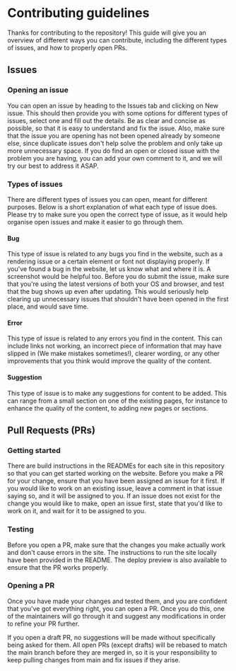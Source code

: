# Contributing guidelines

Thanks for contributing to the repository! This guide will give you an overview of different ways you can contribute, including the different types of issues, and how to properly open PRs.

## Issues

### Opening an issue

You can open an issue by heading to the Issues tab and clicking on New issue. This should then provide you with some options for different types of issues, select one and fill out the details. Be as clear and concise as possible, so that it is easy to understand and fix the issue. Also, make sure that the issue you are opening has not been opened already by someone else, since duplicate issues don't help solve the problem and only take up more unnecessary space. If you do find an open or closed issue with the problem you are having, you can add your own comment to it, and we will try our best to address it ASAP.

### Types of issues

There are different types of issues you can open, meant for different purposes. Below is a short explanation of what each type of issue does. Please try to make sure you open the correct type of issue, as it would help organise open issues and make it easier to go through them.

#### Bug

This type of issue is related to any bugs you find in the website, such as a rendering issue or a certain element or font not displaying properly. If you've found a bug in the website, let us know what and where it is. A screenshot would be helpful too. Before you do submit the issue, make sure that you're using the latest versions of both your OS and browser, and test that the bug shows up even after updating. This would seriously help clearing up unnecessary issues that shouldn't have been opened in the first place, and would save time.

#### Error

This type of issue is related to any errors you find in the content. This can include links not working, an incorrect piece of information that may have slipped in (We make mistakes sometimes!), clearer wording, or any other improvements that you think would improve the quality of the content.

#### Suggestion

This type of issue is to make any suggestions for content to be added. This can range from a small section on one of the existing pages, for instance to enhance the quality of the content, to adding new pages or sections.

## Pull Requests (PRs)

### Getting started

There are build instructions in the READMEs for each site in this repository so that you can get started working on the website. Before you make a PR for your change, ensure that you have been assigned an issue for it first. If you would like to work on an existing issue, leave a comment in that issue saying so, and it will be assigned to you. If an issue does not exist for the change you would like to make, open an issue first, state that you'd like to work on it, and wait for it to be assigned to you.

### Testing

Before you open a PR, make sure that the changes you make actually work and don't cause errors in the site. The instructions to run the site locally have been provided in the README. The deploy preview is also available to ensure that the PR works properly.

### Opening a PR

Once you have made your changes and tested them, and you are confident that you've got everything right, you can open a PR. Once you do this, one of the maintainers will go through it and suggest any modifications in order to refine your PR further.

If you open a draft PR, no suggestions will be made without specifically being asked for them. All open PRs (except drafts) will be rebased to match the main branch before they are merged in, so it is your responsibility to keep pulling changes from main and fix issues if they arise.
